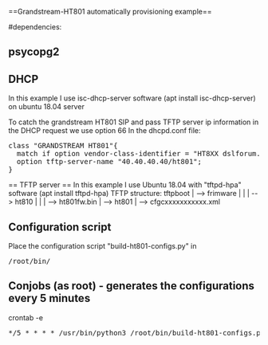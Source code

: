 ==Grandstream-HT801 automatically provisioning example==


#dependencies:
## psycopg2

## DHCP
In this example I use isc-dhcp-server software (apt install isc-dhcp-server) on ubuntu 18.04 server

To catch the grandstream HT801 SIP and pass TFTP server ip information in the DHCP request we use option 66
In the dhcpd.conf file:
<pre>
class "GRANDSTREAM HT801"{
  match if option vendor-class-identifier = "HT8XX dslforum.org";
  option tftp-server-name "40.40.40.40/ht801";
}
</pre>

== TFTP server ==
In this example I use Ubuntu 18.04 with "tftpd-hpa" software (apt install tftpd-hpa)
TFTP structure:
tftpboot
 |
 --> frimware
 |    |
 |    --> ht810
 |          |
 |          --> ht801fw.bin
 |
 --> ht801
      |
      --> cfgcxxxxxxxxxxx.xml

## Configuration script
Place the configuration script "build-ht801-configs.py" in <pre>/root/bin/</pre>

## Conjobs (as root) - generates the configurations every 5 minutes
crontab -e 
<pre>*/5 * * * * /usr/bin/python3 /root/bin/build-ht801-configs.py</pre>
